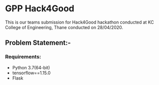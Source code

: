 # GPP Hack4Good
This is our teams submission for Hack4Good hackathon conducted at KC College of Engineering, Thane conducted on 28/04/2020.

## Problem Statement:-



### Requirements:
- Python 3.7(64-bit)
- tensorflow==1.15.0
- Flask


